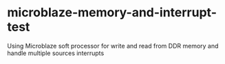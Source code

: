 # microblaze-memory-and-interrupt-test
Using Microblaze soft processor for write and read from DDR memory and handle multiple sources interrupts

